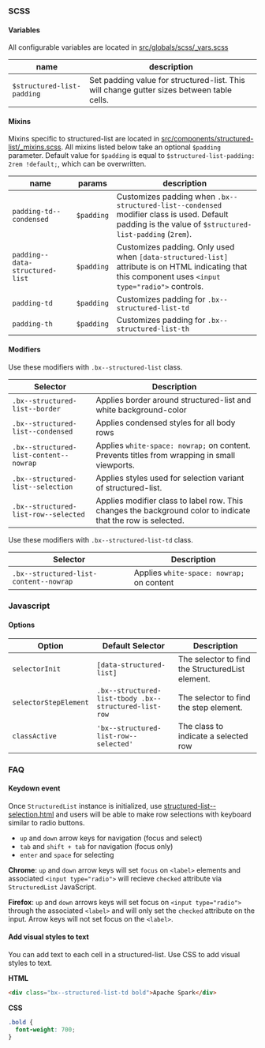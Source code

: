 ### SCSS

#### Variables

All configurable variables are located in
[src/globals/scss/\_vars.scss](https://github.com/IBM/carbon-components/blob/master/src/globals/scss/_vars.scss)

| name                       | description                                                                               |
| -------------------------- | ----------------------------------------------------------------------------------------- |
| `$structured-list-padding` | Set padding value for structured-list. This will change gutter sizes between table cells. |

#### Mixins

Mixins specific to structured-list are located in
[src/components/structured-list/\_mixins.scss](https://github.com/IBM/carbon-components/blob/master/src/components/structured-list/_mixins.scss).
All mixins listed below take an optional `$padding` parameter. Default value for
`$padding` is equal to `$structured-list-padding: 2rem !default;`, which can be
overwritten.

| name                            | params     | description                                                                                                                                            |
| ------------------------------- | ---------- | ------------------------------------------------------------------------------------------------------------------------------------------------------ |
| `padding-td--condensed`         | `$padding` | Customizes padding when `.bx--structured-list--condensed` modifier class is used. Default padding is the value of `$structured-list-padding` (`2rem`). |
| `padding--data-structured-list` | `$padding` | Customizes padding. Only used when `[data-structured-list]` attribute is on HTML indicating that this component uses `<input type="radio">` controls.  |
| `padding-td`                    | `$padding` | Customizes padding for `.bx--structured-list-td`                                                                                                       |
| `padding-th`                    | `$padding` | Customizes padding for `.bx--structured-list-th`                                                                                                       |

#### Modifiers

Use these modifiers with `.bx--structured-list` class.

| Selector                               | Description                                                                                                  |
| -------------------------------------- | ------------------------------------------------------------------------------------------------------------ |
| `.bx--structured-list--border`         | Applies border around structured-list and white background-color                                             |
| `.bx--structured-list--condensed`      | Applies condensed styles for all body rows                                                                   |
| `.bx--structured-list-content--nowrap` | Applies `white-space: nowrap;` on content. Prevents titles from wrapping in small viewports.                 |
| `.bx--structured-list--selection`      | Applies styles used for selection variant of structured-list.                                                |
| `.bx--structured-list-row--selected`   | Applies modifier class to label row. This changes the background color to indicate that the row is selected. |

Use these modifiers with `.bx--structured-list-td` class.

| Selector                               | Description                               |
| -------------------------------------- | ----------------------------------------- |
| `.bx--structured-list-content--nowrap` | Applies `white-space: nowrap;` on content |

### Javascript

#### Options

| Option                | Default Selector                                      | Description                                      |
| --------------------- | ----------------------------------------------------- | ------------------------------------------------ |
| `selectorInit`        | `[data-structured-list]`                              | The selector to find the StructuredList element. |
| `selectorStepElement` | `.bx--structured-list-tbody .bx--structured-list-row` | The selector to find the step element.           |
| `classActive`         | `'bx--structured-list-row--selected'`                 | The class to indicate a selected row             |

### FAQ

#### Keydown event

Once `StructuredList` instance is initialized, use
[structured-list--selection.html](https://github.com/IBM/carbon-components/blob/master/src/components/structured-list/structured-list--selection.html)
and users will be able to make row selections with keyboard similar to radio
buttons.

- `up` and `down` arrow keys for navigation (focus and select)
- `tab` and `shift + tab` for navigation (focus only)
- `enter` and `space` for selecting

**Chrome**: `up` and `down` arrow keys will set `focus` on `<label>` elements
and associated `<input type="radio">` will recieve `checked` attribute via
`StructuredList` JavaScript.

**Firefox**: `up` and `down` arrows keys will set focus on
`<input type="radio">` through the associated `<label>` and will only set the
`checked` attribute on the input. Arrow keys will not set focus on the
`<label>`.

#### Add visual styles to text

You can add text to each cell in a structured-list. Use CSS to add visual styles
to text.

**HTML**

```html
<div class="bx--structured-list-td bold">Apache Spark</div>
```

**CSS**

```css
.bold {
  font-weight: 700;
}
```
